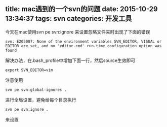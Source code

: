 title: mac遇到的一个svn的问题
date: 2015-10-29 13:34:37
tags: svn
categories: 开发工具
---
今天在mac使用svn pe svn:ignore 来设置忽略文件夹时出现了下面的错误
```
svn: E205007: None of the environment variables SVN_EDITOR, VISUAL or EDITOR are set, and no 'editor-cmd' run-time configuration option was found
```
解决办法，在.bash_profile中增加下面一行，然后source生效即可
```
export SVN_EDITOR=vim
```
注意使用
```
svn pe svn:global-ignores .
```
进行全局设置，避免给每个目录执行
```
svn pe svn:ignore .
```
来设置

